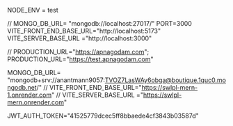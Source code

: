 NODE_ENV = test

// MONGO_DB_URL= "mongodb://localhost:27017/"
PORT=3000
VITE_FRONT_END_BASE_URL="http://localhost:5173"
VITE_SERVER_BASE_URL ="http://localhost:3000"

// PRODUCTION_URL="https://apnagodam.com";
PRODUCTION_URL="https://test.apnagodam.com"

MONGO_DB_URL= "mongodb+srv://anantmann9057:TVOZ7LasWAy6obga@boutique.1quc0.mongodb.net/"
// VITE_FRONT_END_BASE_URL="https://swlpl-mern-1.onrender.com"
// VITE_SERVER_BASE_URL ="https://swlpl-mern.onrender.com"



JWT_AUTH_TOKEN="41525779dcec5ff8bbaede4cf3843b03587d"

